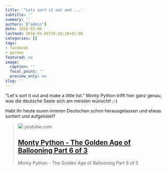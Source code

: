 ```yaml
---
title: '"Lets sort it out and ...'
subtitle: ''
summary: ''
authors: ["admin"]
date: 2016-03-06
lastmod: 2016-03-06T20:28:18+01:00
categories: []
tags:
- facebook
- german
featured: no
image:
  caption: ''
  focal_point: ''
  preview_only: no
slug: ''
---
```

"Let's sort it out and make a little list." Monty Python trifft hier ganz genau, was die deutsche Seele sich am meisten wünscht! ;-) 

Habt ihr heute euren inneren Deutschen schon herausgelassen und etwas sortiert und aufgelistet?
> [![](https://i.ytimg.com/vi/EQyrd1BwusQ/hqdefault.jpg)](https://www.youtube.com/watch?v=EQyrd1BwusQ)
> youtube.com
> ## [Monty Python - The Golden Age of Ballooning Part 6 of 3](https://www.youtube.com/watch?v=EQyrd1BwusQ)
>
>Monty Python - The Golden Age of Ballooning Part 6 of 3


